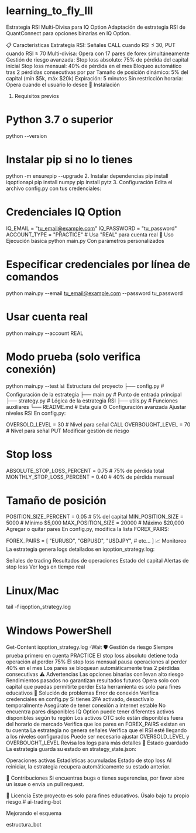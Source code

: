 # learning_to_fly_lll
Estrategia RSI Multi-Divisa para IQ Option
Adaptación de estrategia RSI de QuantConnect para opciones binarias en IQ Option.

📋 Características
Estrategia RSI: Señales CALL cuando RSI ≤ 30, PUT cuando RSI ≥ 70
Multi-divisa: Opera con 17 pares de forex simultáneamente
Gestión de riesgo avanzada:
Stop loss absoluto: 75% de pérdida del capital inicial
Stop loss mensual: 40% de pérdida en el mes
Bloqueo automático tras 2 pérdidas consecutivas por par
Tamaño de posición dinámico: 5% del capital (mín $5k, máx $20k)
Expiración: 5 minutos
Sin restricción horaria: Opera cuando el usuario lo desee
🚀 Instalación
1. Requisitos previos
# Python 3.7 o superior
python --version

# Instalar pip si no lo tienes
python -m ensurepip --upgrade
2. Instalar dependencias
pip install iqoptionapi
pip install numpy
pip install pytz
3. Configuración
Edita el archivo config.py con tus credenciales:

# Credenciales IQ Option
IQ_EMAIL = "tu_email@example.com"
IQ_PASSWORD = "tu_password"
ACCOUNT_TYPE = "PRACTICE"  # Usa "REAL" para cuenta real
📖 Uso
Ejecución básica
python main.py
Con parámetros personalizados
# Especificar credenciales por línea de comandos
python main.py --email tu_email@example.com --password tu_password

# Usar cuenta real
python main.py --account REAL

# Modo prueba (solo verifica conexión)
python main.py --test
📊 Estructura del proyecto
├── config.py      # Configuración de la estrategia
├── main.py        # Punto de entrada principal
├── strategy.py    # Lógica de la estrategia RSI
├── utils.py       # Funciones auxiliares
└── README.md      # Esta guía
⚙️ Configuración avanzada
Ajustar niveles RSI
En config.py:

OVERSOLD_LEVEL = 30    # Nivel para señal CALL
OVERBOUGHT_LEVEL = 70  # Nivel para señal PUT
Modificar gestión de riesgo
# Stop loss
ABSOLUTE_STOP_LOSS_PERCENT = 0.75  # 75% de pérdida total
MONTHLY_STOP_LOSS_PERCENT = 0.40   # 40% de pérdida mensual

# Tamaño de posición
POSITION_SIZE_PERCENT = 0.05  # 5% del capital
MIN_POSITION_SIZE = 5000      # Mínimo $5,000
MAX_POSITION_SIZE = 20000     # Máximo $20,000
Agregar o quitar pares
En config.py, modifica la lista FOREX_PAIRS:

FOREX_PAIRS = [
    "EURUSD", "GBPUSD", "USDJPY",  # etc...
]
📈 Monitoreo
La estrategia genera logs detallados en iqoption_strategy.log:

Señales de trading
Resultados de operaciones
Estado del capital
Alertas de stop loss
Ver logs en tiempo real
# Linux/Mac
tail -f iqoption_strategy.log

# Windows PowerShell
Get-Content iqoption_strategy.log -Wait
🛡️ Gestión de riesgo
Siempre prueba primero en cuenta PRACTICE
El stop loss absoluto detiene toda operación al perder 75%
El stop loss mensual pausa operaciones al perder 40% en el mes
Los pares se bloquean automáticamente tras 2 pérdidas consecutivas
⚠️ Advertencias
Las opciones binarias conllevan alto riesgo
Rendimientos pasados no garantizan resultados futuros
Opera solo con capital que puedas permitirte perder
Esta herramienta es solo para fines educativos
🔧 Solución de problemas
Error de conexión
Verifica credenciales en config.py
Si tienes 2FA activado, desactívalo temporalmente
Asegúrate de tener conexión a internet estable
No encuentra pares disponibles
IQ Option puede tener diferentes activos disponibles según tu región
Los activos OTC solo están disponibles fuera del horario de mercado
Verifica que los pares en FOREX_PAIRS existan en tu cuenta
La estrategia no genera señales
Verifica que el RSI esté llegando a los niveles configurados
Puede ser necesario ajustar OVERSOLD_LEVEL y OVERBOUGHT_LEVEL
Revisa los logs para más detalles
📝 Estado guardado
La estrategia guarda su estado en strategy_state.json:

Operaciones activas
Estadísticas acumuladas
Estado de stop loss
Al reiniciar, la estrategia recupera automáticamente su estado anterior.

🤝 Contribuciones
Si encuentras bugs o tienes sugerencias, por favor abre un issue o envía un pull request.

📄 Licencia
Este proyecto es solo para fines educativos. Úsalo bajo tu propio riesgo.# ai-trading-bot

Mejorando el esquema

estructura_bot